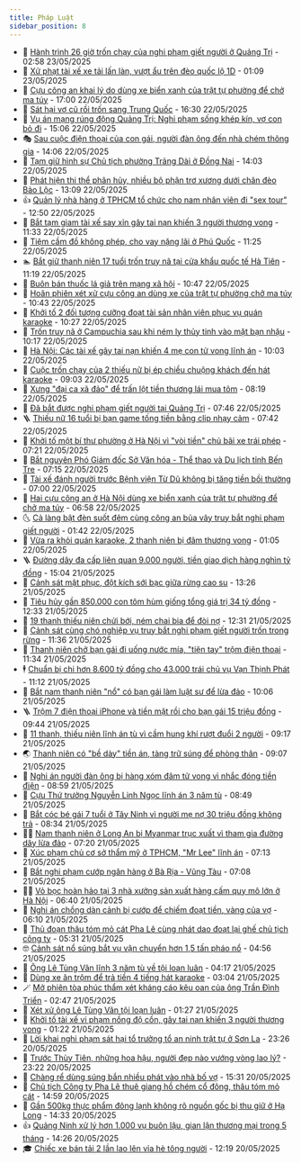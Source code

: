 ```yaml
---
title: Pháp Luật
sidebar_position: 8
---
```


<!-- dantri-phap-luat:START -->
- 🌊 [Hành trình 26 giờ trốn chạy của nghi phạm giết người ở Quảng Trị](https://dantri.com.vn/phap-luat/hanh-trinh-26-gio-tron-chay-cua-nghi-pham-giet-nguoi-o-quang-tri-20250523090934024.htm) - 02:58 23/05/2025
- 🐲 [Xử phạt tài xế xe tải lấn làn, vượt ẩu trên đèo quốc lộ 1D](https://dantri.com.vn/phap-luat/xu-phat-tai-xe-xe-tai-lan-lan-vuot-au-tren-deo-quoc-lo-1d-20250523075442691.htm) - 01:09 23/05/2025
- 🌁 [Cựu công an khai lý do dùng xe biển xanh của trật tự phường để chở ma túy](https://dantri.com.vn/phap-luat/cuu-cong-an-khai-ly-do-dung-xe-bien-xanh-cua-trat-tu-phuong-de-cho-ma-tuy-20250522200453912.htm) - 17:00 22/05/2025
- 🎃 [Sát hại vợ cũ rồi trốn sang Trung Quốc](https://dantri.com.vn/phap-luat/sat-hai-vo-cu-roi-tron-sang-trung-quoc-20250522231827764.htm) - 16:30 22/05/2025
- 🦅 [Vụ án mạng rúng động Quảng Trị: Nghi phạm sống khép kín, vợ con bỏ đi](https://dantri.com.vn/phap-luat/vu-an-mang-rung-dong-quang-tri-nghi-pham-song-khep-kin-vo-con-bo-di-20250522184908830.htm) - 15:06 22/05/2025
- 🎭 [Sau cuộc điện thoại của con gái, người đàn ông đến nhà chém thông gia](https://dantri.com.vn/phap-luat/sau-cuoc-dien-thoai-cua-con-gai-nguoi-dan-ong-den-nha-chem-thong-gia-20250522205002020.htm) - 14:06 22/05/2025
- 🤗 [Tạm giữ hình sự Chủ tịch phường Trảng Dài ở Đồng Nai](https://dantri.com.vn/phap-luat/tam-giu-hinh-su-chu-tich-phuong-trang-dai-o-dong-nai-20250522203325009.htm) - 14:03 22/05/2025
- 🚀 [Phát hiện thi thể phân hủy, nhiều bộ phận trơ xương dưới chân đèo Bảo Lộc](https://dantri.com.vn/phap-luat/phat-hien-thi-the-phan-huy-nhieu-bo-phan-tro-xuong-duoi-chan-deo-bao-loc-20250522195726463.htm) - 13:09 22/05/2025
- 👍 [Quản lý nhà hàng ở TPHCM tổ chức cho nam nhân viên đi &quot;sex tour&quot;](https://dantri.com.vn/phap-luat/quan-ly-nha-hang-o-tphcm-to-chuc-cho-nam-nhan-vien-di-sex-tour-20250522185331577.htm) - 12:50 22/05/2025
- 🧐 [Bắt tạm giam tài xế say xỉn gây tai nạn khiến 3 người thương vong](https://dantri.com.vn/phap-luat/bat-tam-giam-tai-xe-say-xin-gay-tai-nan-khien-3-nguoi-thuong-vong-20250522175434561.htm) - 11:33 22/05/2025
- 🫶 [Tiệm cầm đồ không phép, cho vay nặng lãi ở Phú Quốc](https://dantri.com.vn/phap-luat/tiem-cam-do-khong-phep-cho-vay-nang-lai-o-phu-quoc-20250522173742151.htm) - 11:25 22/05/2025
- 🏊 [Bắt giữ thanh niên 17 tuổi trốn truy nã tại cửa khẩu quốc tế Hà Tiên](https://dantri.com.vn/phap-luat/bat-giu-thanh-nien-17-tuoi-tron-truy-na-tai-cua-khau-quoc-te-ha-tien-20250522175140189.htm) - 11:19 22/05/2025
- 🌋 [Buôn bán thuốc lá giả trên mạng xã hội](https://dantri.com.vn/phap-luat/buon-ban-thuoc-la-gia-tren-mang-xa-hoi-20250522173801099.htm) - 10:47 22/05/2025
- 👹 [Hoãn phiên xét xử cựu công an dùng xe của trật tự phường chở ma túy](https://dantri.com.vn/phap-luat/hoan-phien-xet-xu-cuu-cong-an-dung-xe-cua-trat-tu-phuong-cho-ma-tuy-20250522173537595.htm) - 10:43 22/05/2025
- 🫣 [Khởi tố 2 đối tượng cưỡng đoạt tài sản nhân viên phục vụ quán karaoke](https://dantri.com.vn/phap-luat/khoi-to-2-doi-tuong-cuong-doat-tai-san-nhan-vien-phuc-vu-quan-karaoke-20250522172244092.htm) - 10:27 22/05/2025
- 🎃 [Trốn truy nã ở Campuchia sau khi ném ly thủy tinh vào mặt bạn nhậu](https://dantri.com.vn/phap-luat/tron-truy-na-o-campuchia-sau-khi-nem-ly-thuy-tinh-vao-mat-ban-nhau-20250522170315158.htm) - 10:17 22/05/2025
- 🌝 [Hà Nội: Các tài xế gây tai nạn khiến 4 mẹ con tử vong lĩnh án](https://dantri.com.vn/phap-luat/ha-noi-cac-tai-xe-gay-tai-nan-khien-4-me-con-tu-vong-linh-an-20250522164413664.htm) - 10:03 22/05/2025
- 🚀 [Cuộc trốn chạy của 2 thiếu nữ bị ép chiều chuộng khách đến hát karaoke](https://dantri.com.vn/phap-luat/cuoc-tron-chay-cua-2-thieu-nu-bi-ep-chieu-chuong-khach-den-hat-karaoke-20250522153557574.htm) - 09:03 22/05/2025
- 🥷 [Xưng &quot;đại ca xã đảo&quot; để trấn lột tiền thương lái mua tôm](https://dantri.com.vn/phap-luat/xung-dai-ca-xa-dao-de-tran-lot-tien-thuong-lai-mua-tom-20250522150510947.htm) - 08:19 22/05/2025
- 👺 [Đã bắt được nghi phạm giết người tại Quảng Trị](https://dantri.com.vn/phap-luat/da-bat-duoc-nghi-pham-giet-nguoi-tai-quang-tri-20250522143312011.htm) - 07:46 22/05/2025
- 🪜 [Thiếu nữ 16 tuổi bị bạn game tống tiền bằng clip nhạy cảm](https://dantri.com.vn/phap-luat/thieu-nu-16-tuoi-bi-ban-game-tong-tien-bang-clip-nhay-cam-20250522141732741.htm) - 07:42 22/05/2025
- 🦄 [Khởi tố một bí thư phường ở Hà Nội vì &quot;vòi tiền&quot; chủ bãi xe trái phép](https://dantri.com.vn/phap-luat/khoi-to-mot-bi-thu-phuong-o-ha-noi-vi-voi-tien-chu-bai-xe-trai-phep-20250522140835516.htm) - 07:21 22/05/2025
- 🦍 [Bắt nguyên Phó Giám đốc Sở Văn hóa - Thể thao và Du lịch tỉnh Bến Tre](https://dantri.com.vn/phap-luat/bat-nguyen-pho-giam-doc-so-van-hoa-the-thao-va-du-lich-tinh-ben-tre-20250522140107652.htm) - 07:15 22/05/2025
- 🌁 [Tài xế đánh người trước Bệnh viện Từ Dũ không bị tăng tiền bồi thường](https://dantri.com.vn/phap-luat/tai-xe-danh-nguoi-truoc-benh-vien-tu-du-khong-bi-tang-tien-boi-thuong-20250522124812501.htm) - 07:00 22/05/2025
- 💯 [Hai cựu công an ở Hà Nội dùng xe biển xanh của trật tự phường để chở ma túy](https://dantri.com.vn/phap-luat/hai-cuu-cong-an-o-ha-noi-dung-xe-bien-xanh-cua-trat-tu-phuong-de-cho-ma-tuy-20250522134304129.htm) - 06:58 22/05/2025
- 🌜 [Cả làng bật đèn suốt đêm cùng công an bủa vây truy bắt nghi phạm giết người](https://dantri.com.vn/phap-luat/ca-lang-bat-den-suot-dem-cung-cong-an-bua-vay-truy-bat-nghi-pham-giet-nguoi-20250522082647078.htm) - 01:42 22/05/2025
- 👹 [Vừa ra khỏi quán karaoke, 2 thanh niên bị đâm thương vong](https://dantri.com.vn/phap-luat/vua-ra-khoi-quan-karaoke-2-thanh-nien-bi-dam-thuong-vong-20250522071359164.htm) - 01:05 22/05/2025
- 🪜 [Đường dây đa cấp liên quan 9.000 người, tiền giao dịch hàng nghìn tỷ đồng](https://dantri.com.vn/phap-luat/duong-day-da-cap-lien-quan-9000-nguoi-tien-giao-dich-hang-nghin-ty-dong-20250521215224693.htm) - 15:04 21/05/2025
- 🦩 [Cảnh sát mật phục, đột kích sới bạc giữa rừng cao su](https://dantri.com.vn/phap-luat/canh-sat-mat-phuc-dot-kich-soi-bac-giua-rung-cao-su-20250521115435632.htm) - 13:26 21/05/2025
- 💂 [Tiêu hủy gần 850.000 con tôm hùm giống tổng giá trị 34 tỷ đồng](https://dantri.com.vn/phap-luat/tieu-huy-gan-850000-con-tom-hum-giong-tong-gia-tri-34-ty-dong-20250521183127764.htm) - 12:33 21/05/2025
- 💃 [19 thanh thiếu niên chửi bới, ném chai bia để đòi nợ](https://dantri.com.vn/phap-luat/19-thanh-thieu-nien-chui-boi-nem-chai-bia-de-doi-no-20250521181607705.htm) - 12:31 21/05/2025
- 🧐 [Cảnh sát cùng chó nghiệp vụ truy bắt nghi phạm giết người trốn trong rừng](https://dantri.com.vn/phap-luat/canh-sat-cung-cho-nghiep-vu-truy-bat-nghi-pham-giet-nguoi-tron-trong-rung-20250521180507302.htm) - 11:36 21/05/2025
- 🤗 [Thanh niên chở bạn gái đi uống nước mía, &quot;tiện tay&quot; trộm điện thoại](https://dantri.com.vn/phap-luat/thanh-nien-cho-ban-gai-di-uong-nuoc-mia-tien-tay-trom-dien-thoai-20250521173941099.htm) - 11:34 21/05/2025
- 🕴 [Chuẩn bị chi hơn 8.600 tỷ đồng cho 43.000 trái chủ vụ Vạn Thịnh Phát](https://dantri.com.vn/phap-luat/chuan-bi-chi-hon-8600-ty-dong-cho-43000-trai-chu-vu-van-thinh-phat-20250521173112793.htm) - 11:12 21/05/2025
- 🐎 [Bắt nam thanh niên &quot;nổ&quot; có bạn gái làm luật sư để lừa đảo](https://dantri.com.vn/phap-luat/bat-nam-thanh-nien-no-co-ban-gai-lam-luat-su-de-lua-dao-20250521161801467.htm) - 10:06 21/05/2025
- 🪜 [Trộm 7 điện thoại iPhone và tiền mặt rồi cho bạn gái 15 triệu đồng](https://dantri.com.vn/phap-luat/trom-7-dien-thoai-iphone-va-tien-mat-roi-cho-ban-gai-15-trieu-dong-20250521151818025.htm) - 09:44 21/05/2025
- 🤭 [11 thanh, thiếu niên lĩnh án tù vì cầm hung khí rượt đuổi 2 người](https://dantri.com.vn/phap-luat/11-thanh-thieu-nien-linh-an-tu-vi-cam-hung-khi-ruot-duoi-2-nguoi-20250521154059239.htm) - 09:17 21/05/2025
- 🌏 [Thanh niên có &quot;bề dày&quot; tiền án, tàng trữ súng để phòng thân](https://dantri.com.vn/phap-luat/thanh-nien-co-be-day-tien-an-tang-tru-sung-de-phong-than-20250521145304132.htm) - 09:07 21/05/2025
- 🎃 [Nghi án người đàn ông bị hàng xóm đâm tử vong vì nhắc đóng tiền điện](https://dantri.com.vn/phap-luat/nghi-an-nguoi-dan-ong-bi-hang-xom-dam-tu-vong-vi-nhac-dong-tien-dien-20250521151725410.htm) - 08:59 21/05/2025
- 🗽 [Cựu Thứ trưởng Nguyễn Linh Ngọc lĩnh án 3 năm tù](https://dantri.com.vn/phap-luat/cuu-thu-truong-nguyen-linh-ngoc-linh-an-3-nam-tu-20250521134911120.htm) - 08:49 21/05/2025
- 🌁 [Bắt cóc bé gái 7 tuổi ở Tây Ninh vì người mẹ nợ 30 triệu đồng không trả](https://dantri.com.vn/phap-luat/bat-coc-be-gai-7-tuoi-o-tay-ninh-vi-nguoi-me-no-30-trieu-dong-khong-tra-20250521081547560.htm) - 08:34 21/05/2025
- 🧑‍💻 [Nam thanh niên ở Long An bị Myanmar trục xuất vì tham gia đường dây lừa đảo](https://dantri.com.vn/phap-luat/nam-thanh-nien-o-long-an-bi-myanmar-truc-xuat-vi-tham-gia-duong-day-lua-dao-20250521112905027.htm) - 07:20 21/05/2025
- 🌮 [Xúc phạm chủ cơ sở thẩm mỹ ở TPHCM, &quot;Mr Lee&quot; lĩnh án](https://dantri.com.vn/phap-luat/xuc-pham-chu-co-so-tham-my-o-tphcm-mr-lee-linh-an-20250521120953783.htm) - 07:13 21/05/2025
- 🤗 [Bắt nghi phạm cướp ngân hàng ở Bà Rịa - Vũng Tàu](https://dantri.com.vn/phap-luat/bat-nghi-pham-cuop-ngan-hang-o-ba-ria-vung-tau-20250521132329159.htm) - 07:08 21/05/2025
- 👨‍🏫 [Vỏ bọc hoàn hảo tại 3 nhà xưởng sản xuất hàng cấm quy mô lớn ở Hà Nội](https://dantri.com.vn/phap-luat/vo-boc-hoan-hao-tai-3-nha-xuong-san-xuat-hang-cam-quy-mo-lon-o-ha-noi-20250521130217899.htm) - 06:40 21/05/2025
- 🎉 [Nghi án chồng dàn cảnh bị cướp để chiếm đoạt tiền, vàng của vợ](https://dantri.com.vn/phap-luat/nghi-an-chong-dan-canh-bi-cuop-de-chiem-doat-tien-vang-cua-vo-20250521130155035.htm) - 06:10 21/05/2025
- 🤗 [Thủ đoạn thâu tóm mỏ cát Pha Lê cùng nhát dao đoạt lại ghế chủ tịch công ty](https://dantri.com.vn/phap-luat/thu-doan-thau-tom-mo-cat-pha-le-cung-nhat-dao-doat-lai-ghe-chu-tich-cong-ty-20250521120953895.htm) - 05:31 21/05/2025
- 🤓 [Cảnh sát nổ súng bắt vụ vận chuyển hơn 1,5 tấn pháo nổ](https://dantri.com.vn/phap-luat/canh-sat-no-sung-bat-vu-van-chuyen-hon-15-tan-phao-no-20250521113217434.htm) - 04:56 21/05/2025
- 👹 [Ông Lê Tùng Vân lĩnh 3 năm tù về tội loạn luân](https://dantri.com.vn/phap-luat/ong-le-tung-van-linh-3-nam-tu-ve-toi-loan-luan-20250521111247851.htm) - 04:17 21/05/2025
- 🐘 [Dùng xe ăn trộm để trả tiền 4 tiếng hát karaoke](https://dantri.com.vn/phap-luat/dung-xe-an-trom-de-tra-tien-4-tieng-hat-karaoke-20250521094857135.htm) - 03:04 21/05/2025
- 🪄 [Mở phiên tòa phúc thẩm xét kháng cáo kêu oan của ông Trần Đình Triển](https://dantri.com.vn/phap-luat/mo-phien-toa-phuc-tham-xet-khang-cao-keu-oan-cua-ong-tran-dinh-trien-20250521094226504.htm) - 02:47 21/05/2025
- 💄 [Xét xử ông Lê Tùng Vân tội loạn luân](https://dantri.com.vn/phap-luat/xet-xu-ong-le-tung-van-toi-loan-luan-20250521082500381.htm) - 01:27 21/05/2025
- 🐎 [Khởi tố tài xế vi phạm nồng độ cồn, gây tai nạn khiến 3 người thương vong](https://dantri.com.vn/phap-luat/khoi-to-tai-xe-vi-pham-nong-do-con-gay-tai-nan-khien-3-nguoi-thuong-vong-20250521080406889.htm) - 01:22 21/05/2025
- 💯 [Lời khai nghi phạm sát hại tổ trưởng tổ an ninh trật tự ở Sơn La](https://dantri.com.vn/phap-luat/loi-khai-nghi-pham-sat-hai-to-truong-to-an-ninh-trat-tu-o-son-la-20250521004950351.htm) - 23:26 20/05/2025
- 💯 [Trước Thùy Tiên, những hoa hậu, người đẹp nào vướng vòng lao lý?](https://dantri.com.vn/phap-luat/truoc-thuy-tien-nhung-hoa-hau-nguoi-dep-nao-vuong-vong-lao-ly-20250521001604920.htm) - 23:22 20/05/2025
- 🌈 [Chàng rể dùng súng bắn nhiều phát vào nhà bố vợ](https://dantri.com.vn/phap-luat/chang-re-dung-sung-ban-nhieu-phat-vao-nha-bo-vo-20250520215659076.htm) - 15:31 20/05/2025
- 🧠 [Chủ tịch Công ty Pha Lê thuê giang hồ chém cổ đông, thâu tóm mỏ cát](https://dantri.com.vn/phap-luat/chu-tich-cong-ty-pha-le-thue-giang-ho-chem-co-dong-thau-tom-mo-cat-20250520214232201.htm) - 14:59 20/05/2025
- 🌈 [Gần 500kg thực phẩm đông lạnh không rõ nguồn gốc bị thu giữ ở Hạ Long](https://dantri.com.vn/phap-luat/gan-500kg-thuc-pham-dong-lanh-khong-ro-nguon-goc-bi-thu-giu-o-ha-long-20250520212539770.htm) - 14:33 20/05/2025
- 👍 [Quảng Ninh xử lý hơn 1.000 vụ buôn lậu, gian lận thương mại trong 5 tháng](https://dantri.com.vn/phap-luat/quang-ninh-xu-ly-hon-1000-vu-buon-lau-gian-lan-thuong-mai-trong-5-thang-20250520210913413.htm) - 14:26 20/05/2025
- 🎓 [Chiếc xe bán tải 2 lần lao lên vỉa hè tông người](https://dantri.com.vn/phap-luat/chiec-xe-ban-tai-2-lan-lao-len-via-he-tong-nguoi-20250520184734705.htm) - 12:19 20/05/2025<!-- dantri-phap-luat:END -->
